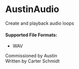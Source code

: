 # AustinAudio
Create and playback audio loops

#### Supported File Formats:
- WAV

Commissioned by Austin\
Written by Carter Schmidt
